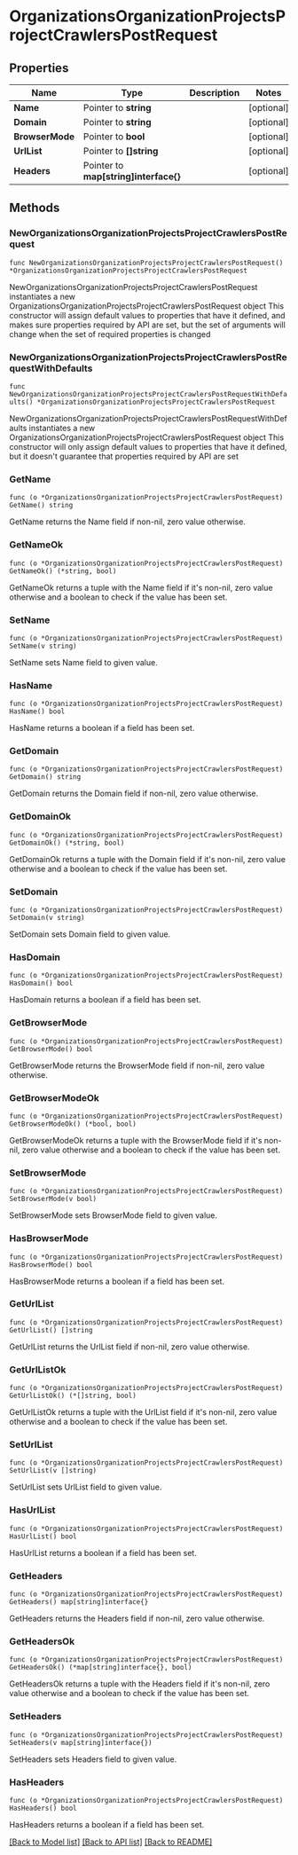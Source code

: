 # OrganizationsOrganizationProjectsProjectCrawlersPostRequest

## Properties

Name | Type | Description | Notes
------------ | ------------- | ------------- | -------------
**Name** | Pointer to **string** |  | [optional] 
**Domain** | Pointer to **string** |  | [optional] 
**BrowserMode** | Pointer to **bool** |  | [optional] 
**UrlList** | Pointer to **[]string** |  | [optional] 
**Headers** | Pointer to **map[string]interface{}** |  | [optional] 

## Methods

### NewOrganizationsOrganizationProjectsProjectCrawlersPostRequest

`func NewOrganizationsOrganizationProjectsProjectCrawlersPostRequest() *OrganizationsOrganizationProjectsProjectCrawlersPostRequest`

NewOrganizationsOrganizationProjectsProjectCrawlersPostRequest instantiates a new OrganizationsOrganizationProjectsProjectCrawlersPostRequest object
This constructor will assign default values to properties that have it defined,
and makes sure properties required by API are set, but the set of arguments
will change when the set of required properties is changed

### NewOrganizationsOrganizationProjectsProjectCrawlersPostRequestWithDefaults

`func NewOrganizationsOrganizationProjectsProjectCrawlersPostRequestWithDefaults() *OrganizationsOrganizationProjectsProjectCrawlersPostRequest`

NewOrganizationsOrganizationProjectsProjectCrawlersPostRequestWithDefaults instantiates a new OrganizationsOrganizationProjectsProjectCrawlersPostRequest object
This constructor will only assign default values to properties that have it defined,
but it doesn't guarantee that properties required by API are set

### GetName

`func (o *OrganizationsOrganizationProjectsProjectCrawlersPostRequest) GetName() string`

GetName returns the Name field if non-nil, zero value otherwise.

### GetNameOk

`func (o *OrganizationsOrganizationProjectsProjectCrawlersPostRequest) GetNameOk() (*string, bool)`

GetNameOk returns a tuple with the Name field if it's non-nil, zero value otherwise
and a boolean to check if the value has been set.

### SetName

`func (o *OrganizationsOrganizationProjectsProjectCrawlersPostRequest) SetName(v string)`

SetName sets Name field to given value.

### HasName

`func (o *OrganizationsOrganizationProjectsProjectCrawlersPostRequest) HasName() bool`

HasName returns a boolean if a field has been set.

### GetDomain

`func (o *OrganizationsOrganizationProjectsProjectCrawlersPostRequest) GetDomain() string`

GetDomain returns the Domain field if non-nil, zero value otherwise.

### GetDomainOk

`func (o *OrganizationsOrganizationProjectsProjectCrawlersPostRequest) GetDomainOk() (*string, bool)`

GetDomainOk returns a tuple with the Domain field if it's non-nil, zero value otherwise
and a boolean to check if the value has been set.

### SetDomain

`func (o *OrganizationsOrganizationProjectsProjectCrawlersPostRequest) SetDomain(v string)`

SetDomain sets Domain field to given value.

### HasDomain

`func (o *OrganizationsOrganizationProjectsProjectCrawlersPostRequest) HasDomain() bool`

HasDomain returns a boolean if a field has been set.

### GetBrowserMode

`func (o *OrganizationsOrganizationProjectsProjectCrawlersPostRequest) GetBrowserMode() bool`

GetBrowserMode returns the BrowserMode field if non-nil, zero value otherwise.

### GetBrowserModeOk

`func (o *OrganizationsOrganizationProjectsProjectCrawlersPostRequest) GetBrowserModeOk() (*bool, bool)`

GetBrowserModeOk returns a tuple with the BrowserMode field if it's non-nil, zero value otherwise
and a boolean to check if the value has been set.

### SetBrowserMode

`func (o *OrganizationsOrganizationProjectsProjectCrawlersPostRequest) SetBrowserMode(v bool)`

SetBrowserMode sets BrowserMode field to given value.

### HasBrowserMode

`func (o *OrganizationsOrganizationProjectsProjectCrawlersPostRequest) HasBrowserMode() bool`

HasBrowserMode returns a boolean if a field has been set.

### GetUrlList

`func (o *OrganizationsOrganizationProjectsProjectCrawlersPostRequest) GetUrlList() []string`

GetUrlList returns the UrlList field if non-nil, zero value otherwise.

### GetUrlListOk

`func (o *OrganizationsOrganizationProjectsProjectCrawlersPostRequest) GetUrlListOk() (*[]string, bool)`

GetUrlListOk returns a tuple with the UrlList field if it's non-nil, zero value otherwise
and a boolean to check if the value has been set.

### SetUrlList

`func (o *OrganizationsOrganizationProjectsProjectCrawlersPostRequest) SetUrlList(v []string)`

SetUrlList sets UrlList field to given value.

### HasUrlList

`func (o *OrganizationsOrganizationProjectsProjectCrawlersPostRequest) HasUrlList() bool`

HasUrlList returns a boolean if a field has been set.

### GetHeaders

`func (o *OrganizationsOrganizationProjectsProjectCrawlersPostRequest) GetHeaders() map[string]interface{}`

GetHeaders returns the Headers field if non-nil, zero value otherwise.

### GetHeadersOk

`func (o *OrganizationsOrganizationProjectsProjectCrawlersPostRequest) GetHeadersOk() (*map[string]interface{}, bool)`

GetHeadersOk returns a tuple with the Headers field if it's non-nil, zero value otherwise
and a boolean to check if the value has been set.

### SetHeaders

`func (o *OrganizationsOrganizationProjectsProjectCrawlersPostRequest) SetHeaders(v map[string]interface{})`

SetHeaders sets Headers field to given value.

### HasHeaders

`func (o *OrganizationsOrganizationProjectsProjectCrawlersPostRequest) HasHeaders() bool`

HasHeaders returns a boolean if a field has been set.


[[Back to Model list]](../README.md#documentation-for-models) [[Back to API list]](../README.md#documentation-for-api-endpoints) [[Back to README]](../README.md)


